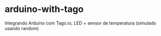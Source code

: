 # arduino-with-tago
Integrando Arduino com Tago.io, LED + sensor de temperatura (simulado usando random)
